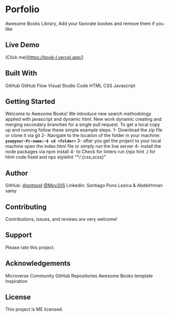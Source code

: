 # Porfolio

Awesome Books Library, Add your favorate bookes and remove them if you like

## Live Demo

(Click me)[https://book-l.vercel.app/]

## Built With

GitHub
GitHub Flow
Visual Studio Code
HTML
CSS
Javascript

## Getting Started

Welcome to Awesome Books! We introduce new search methodology applied with javascript and dynamic html. New work dynamic creating and merging secondary branches for a single pull request.
To get a local copy up and running follow these simple example steps.
1- Download the zip file or clone it via git
2- Navigate to the location of the folder in your machine:
**`you@your-Pc-name:~$ cd <folder>`**
3- after you get the project to your local machine open the index.html file or simply run the live server
4- install the node packages via npm install
4- to Check for linters run (npx hint .) for html code fixed and npx stylelint "\*_/_.{css,scss}"

## Author

GitHub:
[@sntgopl](https://github.com/sntgopl)
[@Mov305](https://github.com/Mov305)
Linkedin: Santiago Pons Lezica & Abdelrhman samy

## Contributing

Contributions, issues, and reviews are very welcome!

## Support

Please rate this project.

## Acknowledgements

Microverse Community
GitHub Repositories
Awesome Books template
Inspiration

## License

This project is ME licensed.
